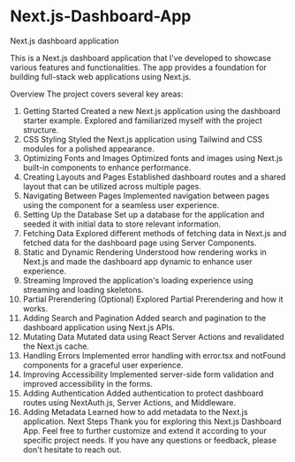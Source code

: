 # Next.js-Dashboard-App
Next.js dashboard application

This is a Next.js dashboard application that I've developed to showcase various features and functionalities. The app provides a foundation for building full-stack web applications using Next.js.

Overview
The project covers several key areas:

1. Getting Started
Created a new Next.js application using the dashboard starter example.
Explored and familiarized myself with the project structure.
2. CSS Styling
Styled the Next.js application using Tailwind and CSS modules for a polished appearance.
3. Optimizing Fonts and Images
Optimized fonts and images using Next.js built-in components to enhance performance.
4. Creating Layouts and Pages
Established dashboard routes and a shared layout that can be utilized across multiple pages.
5. Navigating Between Pages
Implemented navigation between pages using the <Link> component for a seamless user experience.
6. Setting Up the Database
Set up a database for the application and seeded it with initial data to store relevant information.
7. Fetching Data
Explored different methods of fetching data in Next.js and fetched data for the dashboard page using Server Components.
8. Static and Dynamic Rendering
Understood how rendering works in Next.js and made the dashboard app dynamic to enhance user experience.
9. Streaming
Improved the application's loading experience using streaming and loading skeletons.
10. Partial Prerendering (Optional)
Explored Partial Prerendering and how it works.
11. Adding Search and Pagination
Added search and pagination to the dashboard application using Next.js APIs.
12. Mutating Data
Mutated data using React Server Actions and revalidated the Next.js cache.
13. Handling Errors
Implemented error handling with error.tsx and notFound components for a graceful user experience.
14. Improving Accessibility
Implemented server-side form validation and improved accessibility in the forms.
15. Adding Authentication
Added authentication to protect dashboard routes using NextAuth.js, Server Actions, and Middleware.
16. Adding Metadata
Learned how to add metadata to the Next.js application.
Next Steps
Thank you for exploring this Next.js Dashboard App. Feel free to further customize and extend it according to your specific project needs. If you have any questions or feedback, please don't hesitate to reach out.
